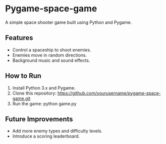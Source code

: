 # Pygame-space-game

A simple space shooter game built using Python and Pygame.

## Features
- Control a spaceship to shoot enemies.
- Enemies move in random directions.
- Background music and sound effects.

## How to Run
1. Install Python 3.x and Pygame.
2. Clone this repository: https://github.com/yourusername/pygame-space-game.git
3. Run the game: python game.py

## Future Improvements
- Add more enemy types and difficulty levels.
- Introduce a scoring leaderboard.
